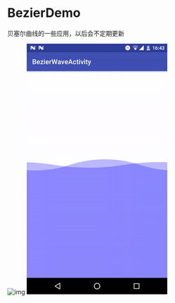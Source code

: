 # BezierDemo
贝塞尔曲线的一些应用，以后会不定期更新

![img](http://img.blog.csdn.net/20161027163623510)
![img](https://github.com/GoldbergM/BezierDemo/blob/master/b.gif)
